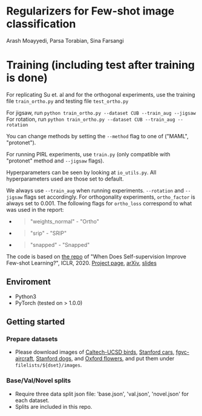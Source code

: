 # Regularizers for Few-shot image classification

Arash Moayyedi, Parsa Torabian, Sina Farsangi

# Training (including test after training is done)
For replicating Su et. al and for the orthogonal experiments, use the training file ``train_ortho.py`` and testing file ``test_ortho.py``

For jigsaw, run ```python train_ortho.py --dataset CUB --train_aug --jigsaw```
For rotation, run ```python train_ortho.py --dataset CUB --train_aug --rotation```

You can change methods by setting the ``--method`` flag to one of ("MAML", "protonet").

For running PIRL experiments, use ``train.py`` (only compatible with "protonet" method and ``--jigsaw`` flags).

Hyperparameters can be seen by looking at ``io_utils.py``. All hyperparameters used are those set to default.

We always use ``--train_aug`` when running experiments. ``--rotation`` and ``--jigsaw`` flags set accordingly.
For orthogonality experiments, ``ortho_factor`` is always set to 0.001. The following flags for ``ortho_loss`` correspond to what was used in the report:
- > "weights_normal" - "Ortho"
- > "srip" - "SRIP"
- > "snapped" - "Snapped"


The code is based on [the repo](https://github.com/cvl-umass/fsl_ssl) of "When Does Self-supervision Improve Few-shot Learning?", ICLR, 2020.
[Project page](https://people.cs.umass.edu/~jcsu/papers/fsl_ssl/), [arXiv](https://arxiv.org/abs/1910.03560), [slides](http://supermoe.cs.umass.edu/fsl_ssl/long_video_slides.pdf)

## Enviroment
 - Python3
 - PyTorch (tested on > 1.0.0)

## Getting started
### Prepare datasets
* Please download images of [Caltech-UCSD birds](http://www.vision.caltech.edu/visipedia/CUB-200-2011.html), [Stanford cars](https://ai.stanford.edu/~jkrause/cars/car_dataset.html), [fgvc-aircraft](http://www.robots.ox.ac.uk/~vgg/data/fgvc-aircraft/), [Stanford dogs](http://vision.stanford.edu/aditya86/ImageNetDogs/), and [Oxford flowers](https://www.robots.ox.ac.uk/~vgg/data/flowers/102/index.html), and put them under `filelists/${dset}/images`.

### Base/Val/Novel splits
* Require three data split json file: 'base.json', 'val.json', 'novel.json' for each dataset.
* Splits are included in this repo.  
